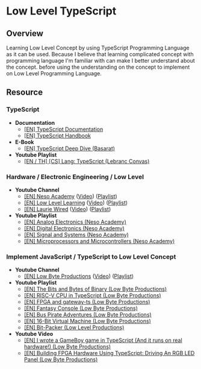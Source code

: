 # Low Level TypeScript

## Overview

Learning Low Level Concept by using TypeScript Programming Language as it can be used. Because I believe that learning complicated concept with programming language I'm familiar with can make I better understand about the concept. before using the understanding on the concept to implement on Low Level Programming Language.

## Resource

### TypeScript

- **Documentation**
  - [[EN] TypeScript Documentation](https://www.typescriptlang.org/docs)
  - [[EN] TypeScript Handbook](https://www.typescriptlang.org/docs/handbook/intro.html)
- **E-Book**
  - [[EN] TypeScript Deep Dive (Basarat)](https://basarat.gitbook.io/typescript)
- **Youtube Playlist**
  - [[EN / TH] [CS] Lang: TypeScript (Lebranc Convas)](https://www.youtube.com/playlist?list=PLaA8NIuqRmKFwJyTHzq_-v3mCe7Bjqlq3)

### Hardware / Electronic Engineering / Low Level

- **Youtube Channel**
  - [[EN] Neso Academy](https://www.youtube.com/@nesoacademy) ([Video](https://www.youtube.com/@nesoacademy/videos)) ([Playlist](https://www.youtube.com/@nesoacademy/playlists))
  - [[EN] Low Level Learning](https://www.youtube.com/@LowLevelLearning) ([Video](https://www.youtube.com/@LowLevelLearning/videos)) ([Playlist](https://www.youtube.com/@LowLevelLearning/playlists))
  - [[EN] Laurie Wired](https://www.youtube.com/@lauriewired) ([Video](https://www.youtube.com/@lauriewired/videos)) ([Playlist](https://www.youtube.com/@lauriewired/playlists))
- **Youtube Playlist**
  - [[EN] Analog Electronics (Neso Academy)](https://www.youtube.com/playlist?list=PLBlnK6fEyqRiw-GZRqfnlVIBz9dxrqHJS)
  - [[EN] Digital Electronics (Neso Academy)](https://www.youtube.com/playlist?list=PLBlnK6fEyqRjMH3mWf6kwqiTbT798eAOm)
  - [[EN] Signal and Systems (Neso Academy)](https://www.youtube.com/playlist?list=PLBlnK6fEyqRhG6s3jYIU48CqsT5cyiDTO)
  - [[EN] Microprocessors and Microcontrollers (Neso Academy)](https://www.youtube.com/playlist?list=PLBlnK6fEyqRgyFCCgqdcBowmSp_BTKs4F)

### Implement JavaScript / TypeScript to Low Level Concept

- **Youtube Channel**
  - [[EN] Low Byte Productions](https://www.youtube.com/@LowByteProductions) ([Video](https://www.youtube.com/@LowByteProductions/videos)) ([Playlist](https://www.youtube.com/@LowByteProductions/playlists))
- **Youtube Playlist**
  - [[EN] The Bits and Bytes of Binary (Low Byte Productions)](https://www.youtube.com/playlist?list=PLP29wDx6QmW47oPsNBFNEi_SYTOLDJXqQ)
  - [[EN] RISC-V CPU in TypeScript (Low Byte Productions)](https://www.youtube.com/playlist?list=PLP29wDx6QmW4sXTvFYgbHrLygqH8_oNEH)
  - [[EN] FPGA and gateway-ts (Low Byte Productions)](https://www.youtube.com/playlist?list=PLP29wDx6QmW7oI7nhYLic8qU6NX3k_EOz)
  - [[EN] Fantasy Console (Low Byte Productions)](https://www.youtube.com/playlist?list=PLP29wDx6QmW6S4B2oQUN-fI-idy6UcesG)
  - [[EN] Bus Pirate Adventures (Low Byte Productions)](https://www.youtube.com/playlist?list=PLP29wDx6QmW5zKp0hGR7kvwYlfl8YlxLP)
  - [[EN] 16-Bit Virtual Machine (Low Byte Productions)](https://www.youtube.com/playlist?list=PLP29wDx6QmW5DdwpdwHCRJsEubS5NrQ9b)
  - [[EN] Bit-Packer (Low Level Productions)](https://www.youtube.com/playlist?list=PLP29wDx6QmW5xJ6yz_MInDL_AnLbpafyL)
- **Youtube Video**
  - [[EN] I wrote a GameBoy game in TypeScript (And it runs on real hardware!) (Low Byte Productions)](https://www.youtube.com/watch?v=TIlx5nBnx-o)
  - [[EN] Building FPGA Hardware Using TypeScript: Driving An RGB LED Panel (Low Byte Productions)](https://www.youtube.com/watch?v=Otx96lJnLeo)
